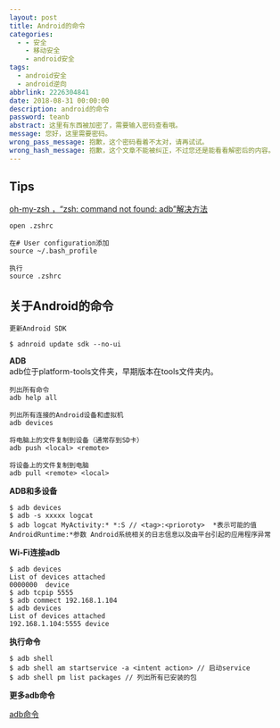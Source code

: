 ```yaml
---
layout: post
title: Android的命令
categories:
  - - 安全
    - 移动安全
    - android安全
tags: 
  - android安全
  - android逆向
abbrlink: 2226304841
date: 2018-08-31 00:00:00
description: android的命令
password: teanb
abstract: 这里有东西被加密了，需要输入密码查看哦。
message: 您好，这里需要密码。
wrong_pass_message: 抱歉，这个密码看着不太对，请再试试。
wrong_hash_message: 抱歉，这个文章不能被纠正，不过您还是能看看解密后的内容。
---
```


## Tips
[oh-my-zsh ，“zsh: command not found: adb”解决方法](https://blog.csdn.net/yianemail/article/details/51693583)
 
	open .zshrc

	在# User configuration添加
	source ~/.bash_profile

	执行
	source .zshrc


## 关于Android的命令


	更新Android SDK

	$ adnroid update sdk --no-ui

**ADB**  
adb位于platform-tools文件夹，早期版本在tools文件夹内。  

	列出所有命令
	adb help all

	列出所有连接的Android设备和虚拟机
	adb devices

	将电脑上的文件复制到设备（通常存到SD卡）
	adb push <local> <remote>

	将设备上的文件复制到电脑
	adb pull <remote> <local>


**ADB和多设备**  

	$ adb devices
	$ adb -s xxxxx logcat
	$ adb logcat MyActivity:* *:S // <tag>:<prioroty>  *表示可能的值  AndroidRuntime:*参数 Android系统相关的日志信息以及由平台引起的应用程序异常


**Wi-Fi连接adb**  

	$ adb devices
	List of devices attached
	0000000  device
	$ adb tcpip 5555
	$ adb commect 192.168.1.104
	$ adb devices
	List of devices attached
	192.168.1.104:5555 device


**执行命令**  

	$ adb shell
	$ adb shell am startservice -a <intent action> // 启动service
	$ adb shell pm list packages // 列出所有已安装的包

**更多adb命令**  

[adb命令](http://developer.android.com/tools/help/adb.html)
